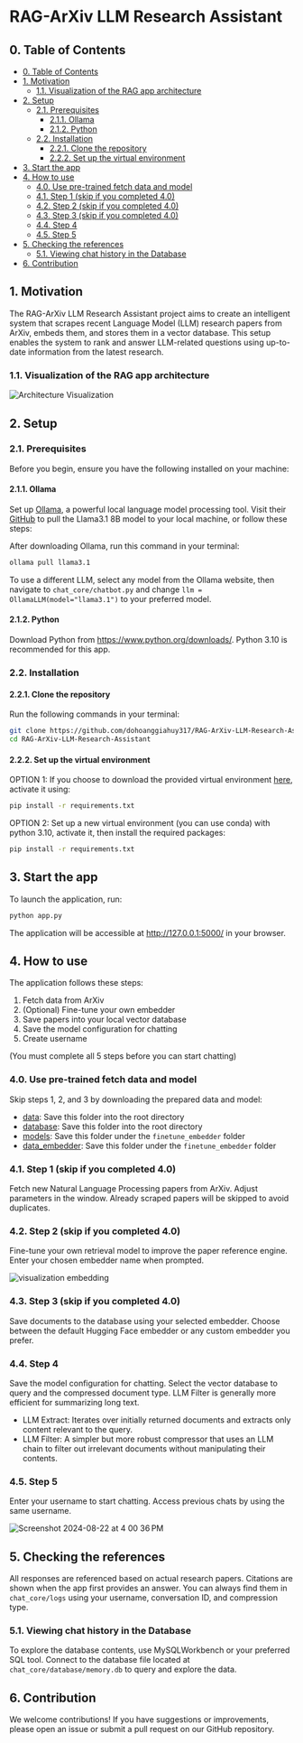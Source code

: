 <h1> RAG-ArXiv LLM Research Assistant </h1> 


## 0. Table of Contents


- [0. Table of Contents](#0-table-of-contents)
- [1. Motivation](#1-motivation)
  - [1.1. Visualization of the RAG app architecture](#11-visualization-of-the-rag-app-architecture)
- [2. Setup](#2-setup)
  - [2.1. Prerequisites](#21-prerequisites)
    - [2.1.1. Ollama](#211-ollama)
    - [2.1.2. Python](#212-python)
  - [2.2. Installation](#22-installation)
    - [2.2.1. Clone the repository](#221-clone-the-repository)
    - [2.2.2. Set up the virtual environment](#222-set-up-the-virtual-environment)
- [3. Start the app](#3-start-the-app)
- [4. How to use](#4-how-to-use)
  - [4.0. Use pre-trained fetch data and model](#40-use-pre-trained-fetch-data-and-model)
  - [4.1. Step 1 (skip if you completed 4.0)](#41-step-1-skip-if-you-completed-40)
  - [4.2. Step 2 (skip if you completed 4.0)](#42-step-2-skip-if-you-completed-40)
  - [4.3. Step 3 (skip if you completed 4.0)](#43-step-3-skip-if-you-completed-40)
  - [4.4. Step 4](#44-step-4)
  - [4.5. Step 5](#45-step-5)
- [5. Checking the references](#5-checking-the-references)
  - [5.1. Viewing chat history in the Database](#51-viewing-chat-history-in-the-database)
- [6. Contribution](#6-contribution)

## 1. Motivation
The RAG-ArXiv LLM Research Assistant project aims to create an intelligent system that scrapes recent Language Model (LLM) research papers from ArXiv, embeds them, and stores them in a vector database. This setup enables the system to rank and answer LLM-related questions using up-to-date information from the latest research.

### 1.1. Visualization of the RAG app architecture
![Architecture Visualization](https://github.com/user-attachments/assets/9b256c6e-789a-44bc-a585-f6859fc00b41)

## 2. Setup

### 2.1. Prerequisites

Before you begin, ensure you have the following installed on your machine:

#### 2.1.1. Ollama

Set up [Ollama](https://ollama.com/download), a powerful local language model processing tool. Visit their [GitHub](https://github.com/ollama/ollama) to pull the Llama3.1 8B model to your local machine, or follow these steps:

After downloading Ollama, run this command in your terminal:

```bash
ollama pull llama3.1
```

To use a different LLM, select any model from the Ollama website, then navigate to `chat_core/chatbot.py` and change `llm = OllamaLLM(model="llama3.1")` to your preferred model.

#### 2.1.2. Python

Download Python from https://www.python.org/downloads/. Python 3.10 is recommended for this app.

### 2.2. Installation

#### 2.2.1. Clone the repository

Run the following commands in your terminal:

```bash
git clone https://github.com/dohoanggiahuy317/RAG-ArXiv-LLM-Research-Assistant-Proj.git
cd RAG-ArXiv-LLM-Research-Assistant
```

#### 2.2.2. Set up the virtual environment

OPTION 1: If you choose to download the provided virtual environment [here](https://drive.google.com/drive/folders/14d0XrAmrnC_ruaK02Q0ZzScz7QBgKYu1?usp=drive_link), activate it using:

```bash
pip install -r requirements.txt
```

OPTION 2: Set up a new virtual environment (you can use conda) with python 3.10, activate it, then install the required packages:

```bash
pip install -r requirements.txt
```

## 3. Start the app

To launch the application, run:

```bash
python app.py
```

The application will be accessible at http://127.0.0.1:5000/ in your browser.

## 4. How to use

The application follows these steps:
1. Fetch data from ArXiv
2. (Optional) Fine-tune your own embedder
3. Save papers into your local vector database
4. Save the model configuration for chatting
5. Create username

(You must complete all 5 steps before you can start chatting)

### 4.0. Use pre-trained fetch data and model

Skip steps 1, 2, and 3 by downloading the prepared data and model:

- [data](https://drive.google.com/drive/folders/1ytHke_rIvmSnK9Imw0zbvqeC5-SI3uvS?usp=drive_link): Save this folder into the root directory
- [database](https://drive.google.com/drive/folders/1iGoU99kDmiNDZmu98jYO0zrykyMtYxa_?usp=drive_link): Save this folder into the root directory
- [models](https://drive.google.com/drive/folders/1Zs3iMfS4rkteMVOW95Vy3Iwy2syTbe-D?usp=drive_link): Save this folder under the `finetune_embedder` folder
- [data_embedder](https://drive.google.com/drive/folders/1NnhybR2tt8nw_G3_MqgBwViI0My1YpZh?usp=drive_link): Save this folder under the `finetune_embedder` folder

### 4.1. Step 1 (skip if you completed 4.0)

Fetch new Natural Language Processing papers from ArXiv. Adjust parameters in the window. Already scraped papers will be skipped to avoid duplicates.

### 4.2. Step 2 (skip if you completed 4.0)

Fine-tune your own retrieval model to improve the paper reference engine. Enter your chosen embedder name when prompted.

![visualization embedding](https://github.com/user-attachments/assets/9676b67f-c6ee-4826-acde-e72ef17f6253)

### 4.3. Step 3 (skip if you completed 4.0)

Save documents to the database using your selected embedder. Choose between the default Hugging Face embedder or any custom embedder you prefer.

### 4.4. Step 4

Save the model configuration for chatting. Select the vector database to query and the compressed document type. LLM Filter is generally more efficient for summarizing long text.

- LLM Extract: Iterates over initially returned documents and extracts only content relevant to the query.
- LLM Filter: A simpler but more robust compressor that uses an LLM chain to filter out irrelevant documents without manipulating their contents.

### 4.5. Step 5

Enter your username to start chatting. Access previous chats by using the same username.

![Screenshot 2024-08-22 at 4 00 36 PM](https://github.com/user-attachments/assets/8e2a1e03-b677-4750-8196-8fa089064463)


## 5. Checking the references

All responses are referenced based on actual research papers. Citations are shown when the app first provides an answer. You can always find them in `chat_core/logs` using your username, conversation ID, and compression type.

### 5.1. Viewing chat history in the Database

To explore the database contents, use MySQLWorkbench or your preferred SQL tool. Connect to the database file located at `chat_core/database/memory.db` to query and explore the data.

## 6. Contribution

We welcome contributions! If you have suggestions or improvements, please open an issue or submit a pull request on our GitHub repository.

